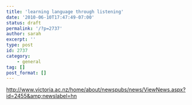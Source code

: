 ```yaml
---
title: 'learning language through listening'
date: '2010-06-10T17:47:49-07:00'
status: draft
permalink: '/?p=2737'
author: sarah
excerpt: ''
type: post
id: 2737
category:
    - general
tag: []
post_format: []
---
```

http://www.victoria.ac.nz/home/about/newspubs/news/ViewNews.aspx?id=2455&amp;newslabel=hn